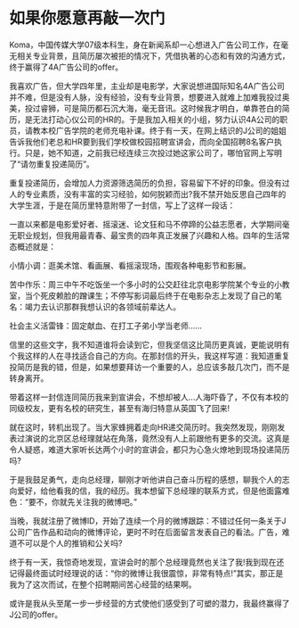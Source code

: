 # 如果你愿意再敲一次门

Koma，中国传媒大学07级本科生，身在新闻系却一心想进入广告公司工作，在毫无相关专业背景，且简历屡次被拒的情况下，凭借执著的心态和有效的沟通方式，终于赢得了4A广告公司的offer。 

我喜欢广告，但大学四年里，主业却是电影学，大家说想进国际知名4A广告公司并不难，但是没有人脉，没有经验，没有专业背景，想要进入就难上加难我投过奥美，投过睿狮，可是简历都石沉大海，毫无音讯。这时候我才明白，单靠苍白的简历，是无法打动心仪公司的HR的。于是我加入相关的小组，努力认识4A公司的职员，请教本校广告学院的老师充电补课。终于有一天，在网上结识的J公司的姐姐告诉我他们老总和HR要到我们学校做校园招聘宣讲会，而向全国招聘8名客户执行。只是，她不知道，之前我已经连续三次投过她这家公司了，哪怕官网上写明了“请勿重复投递简历”。 

重复投递简历，会增加人力资源筛选简历的负担，容易留下不好的印象。但没有过人的专业素质，没有丰富的实习经验，如何脱颖而出?我不禁开始反思自己四年的大学生涯，于是在简历里特意附带了一封信，写上了这样一段话： 

一直以来都是电影爱好者、摇滚迷、论文狂和马不停蹄的公益志愿者，大学期间毫无职业规划，但我用最青春、最宝贵的四年真正发展了兴趣和人格。四年的生活常态概述就是： 

小情小调：逛美术馆、看画展、看摇滚现场，围观各种电影节和影展。 

苦中作乐：周三中午不吃饭坐一个多小时的公交赶往北京电影学院某个专业的小教室，当个死皮赖脸的蹭课生；不停写影词最后终于在电影杂志上发现了自己的笔名：竭力去认识那群我想认识的各领域前辈达人。 

社会主义活雷锋：固定献血、在打工子弟小学当老师…… 

信里的这些文字，我不知道谁将会读到它，但我坚信这比简历更真诚，更能说明有个我这样的人在寻找适合自己的方向。在那封信的开头，我这样写道：我知道重复投简历是我的错，但是，如果想要拜访一个重要的人，总应该多敲几次门，而不是转身离开。 

带着这样一封信连同简历我来到宣讲会，不想却被人…人海吓昏了，不仅有本校的同级校友，更有名校的研究生，甚至有海归特意从英国飞了回来! 

就在这时，转机出现了。当大家蜂拥着走向HR递交简历时。我突然发现，刚刚发表过演说的北京区总经理就站在角落，竟然没有人上前跟他有更多的交流。这真是令人疑惑，难道大家听长达两个小时的宣讲会，都只为心急火燎地到现场投递简历吗? 

于是我鼓足勇气，走向总经理，聊刚才听他讲自己奋斗历程的感想，聊我个人的志向爱好，给他看我的信，我的经历。我本想留下总经理的联系方式，但是他面露难色：“要不，你就先关注我的微博吧。” 

当晚，我就注册了微博lD，开始了连续一个月的微博跟踪：不错过任何一条关于J公司广告作品和动向的微博评论，更时不时在后面留言发表自己的看法。广告，难道不可以是个人的推销和公关吗? 

终于有一天，我惊奇地发现，宣讲会时的那个总经理竟然也关注了我!我到现在还记得最终面试时经理说的话：“你的微博让我很震惊，非常有特点!”其实，那正是我为了这次而试，在整个招聘期间苦心经营的结果啊。 

或许是我从头至尾一步一步经营的方式使他们感受到了可塑的潜力，我最终赢得了J公司的offer。